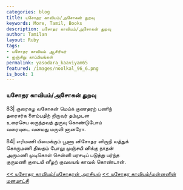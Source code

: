 ```yaml
---  
categories: blog  
title: யசோதர காவியம்/அசோகன் துறவு
keywords: More, Tamil, Books  
description: யசோதர காவியம்/அசோகன் துறவு
author: Tamilan  
layout: Ruby  
tags:     
- யசோதர காவியம் ஆசிரியர்
- ஐஞ்சிறு காப்பியங்கள்
permalink: yasodara_kaaviyam65  
featured: /images/noolkal_96_6.png  
is_book: 1
---  
```



### யசோதர காவியம்/அசோகன் துறவு

83| குரைகழ லசோகன் மெய்க் குணதரற் பணிந்  
தரைசர்க ளைம்பதிற் றிருவர் தம்முடன  
உரைசெய லருந்தவத் துருவு கொண்டுபோய்  
வரையுடை வனமது மருவி னானரோ.

84| எரிமணி யிமைக்கும் பூணா னிசோதர னிருநி லத்துக்  
கொருமணி திலதம் போலு முஞ்சயி னிக்கு நாதன்  
அருமணி முடிகொள் சென்னி யரசடிப் படுத்து யர்ந்த  
குருமணி குடையி னீழற் குவலயங் காவல் கொண்டான்.

[<< யசோதர காவியம்/யசோதரன் அரசியல்](yasodara_kaaviyam64) [<< யசோதர காவியம்/மன்னனின் மனமாட்சி](yasodara_kaaviyam66)


